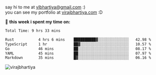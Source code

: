 say hi to me at [vlbhartiya@gmail.com](mailto:vlbhartiya@gmail.com) :)<br/>
you can see my portfolio at [virajbhartiya.com](https://virajbhartiya.com) :D<br/>


🚀 **this week i spent my time on:**

<!--START_SECTION:waka-->

```txt
Total Time: 9 hrs 33 mins

Rust           4 hrs 6 mins    ██████████▓░░░░░░░░░░░░░░   42.98 %
TypeScript     1 hr            ██▓░░░░░░░░░░░░░░░░░░░░░░   10.57 %
Go             46 mins         ██░░░░░░░░░░░░░░░░░░░░░░░   08.17 %
YAML           45 mins         ██░░░░░░░░░░░░░░░░░░░░░░░   07.97 %
Markdown       35 mins         █▓░░░░░░░░░░░░░░░░░░░░░░░   06.16 %
```

<!--END_SECTION:waka-->

<p align="left"> <img src="https://komarev.com/ghpvc/?username=virajbhartiya&color=blue" alt="virajbhartiya" /> </p>

